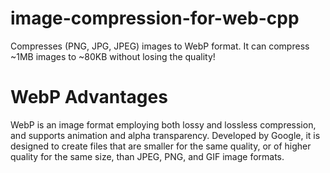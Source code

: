 # image-compression-for-web-cpp
Compresses (PNG, JPG, JPEG) images to WebP format. It can compress ~1MB images to ~80KB without losing the quality!  

# WebP Advantages
WebP is an image format employing both lossy and lossless compression, and supports animation and alpha transparency. Developed by Google, it is designed to create files that are smaller for the same quality, or of higher quality for the same size, than JPEG, PNG, and GIF image formats.

